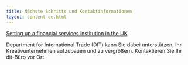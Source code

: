 ```yaml
---
title: Nächste Schritte und Kontaktinformationen
layout: content-de.html
---
```


[Setting up a financial services institution in the UK](https://www.gov.uk/government/publications/guide-to-establishing-a-financial-services-institution-in-the-uk)

Department for International Trade (DIT) kann Sie dabei unterstützen, Ihr Kreativunternehmen aufzubauen und zu vergrößern. Kontaktieren Sie Ihr dit-Büro vor Ort.
